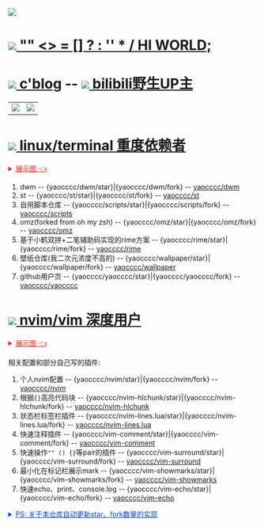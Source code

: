 <img src="https://img.icons8.com/dusk/100/github.png"/>

# [<img src="https://img.icons8.com/ios-filled/36/null/logic-data-types.png"/> "" <> = [] ? : '' * / HI WORLD;](#TOP)

# [<img src="https://img.icons8.com/material-two-tone/24/60AEDE/cloud-link.png"/> c'blog](https://yaocc.cc) -- [<img src="https://img.icons8.com/color/28/bilibili.png"/> bilibili野生UP主](https://space.bilibili.com/303522232/)

<table border="0">
  <tr>
    <td>
      <a href="#TOP">
        <img src="https://github-readme-stats-git-masterrstaa-rickstaa.vercel.app/api/top-langs/?username=yaocccc&layout=compact&hide=VHDL,javascript&langs_count=8&hide_border=true" style="color:gray;cursor:pointer;pointer-events:none;">
      </a>
    </td>
    <td>
      <a href="#TOP">
        <img src="https://github-readme-stats-git-masterrstaa-rickstaa.vercel.app/api?username=yaocccc&count_private=true&show_icons=true&theme=buefy&hide_border=true" style="color:gray;cursor:pointer;pointer-events:none;">
      </a>
    </td>
  </tr>
</table>

# [<img src="https://img.icons8.com/small/24/null/console.png"/> linux/terminal 重度依赖者](https://www.bilibili.com/video/BV1Ef4y1Z7kA)

<details style="cursor: pointer; text-decoration:underline; color: #F21;">
  <summary>展示图 👈</summary>
  
  ![show-linux](./show-linux.gif)

</details>

1. dwm -- {yaocccc/dwm/star}|{yaocccc/dwm/fork} -- [yaocccc/dwm](https://github.com/yaocccc/dwm)
2. st  -- {yaocccc/st/star}|{yaocccc/st/fork} -- [yaocccc/st](https://github.com/yaocccc/st)
3. 自用脚本仓库 -- {yaocccc/scripts/star}|{yaocccc/scripts/fork} -- [yaocccc/scripts](https://github.com/yaocccc/scripts)
4. omz(forked from oh my zsh) -- {yaocccc/omz/star}|{yaocccc/omz/fork} -- [yaocccc/omz](https://github.com/yaocccc/omz)
5. 基于小鹤双拼+二笔辅助码实现的rime方案 -- {yaocccc/rime/star}|{yaocccc/rime/fork} -- [yaocccc/rime](https://github.com/yaocccc/rime)
6. 壁纸仓库(我二次元浓度不高的) -- {yaocccc/wallpaper/star}|{yaocccc/wallpaper/fork} -- [yaocccc/wallpaper](https://github.com/yaocccc/wallpaper)
7. github用户页 -- {yaocccc/yaocccc/star}|{yaocccc/yaocccc/fork} -- [yaocccc/yaocccc](https://github.com/yaocccc/yaocccc)

# [<img src="https://img.icons8.com/external-tal-revivo-filled-tal-revivo/24/null/external-vim-a-highly-configurable-text-editor-for-efficiently-creating-and-changing-any-kind-of-text-logo-filled-tal-revivo.png"/> nvim/vim 深度用户](https://github.com/yaocccc/nvim)

<details style="cursor: pointer; text-decoration:underline; color: #F21;">
  <summary>展示图 👈</summary>
  
  ![show-nvim](./show-nvim.gif)

</details>

相关配置和部分自己写的插件:

1. 个人nvim配置 -- {yaocccc/nvim/star}|{yaocccc/nvim/fork} -- [yaocccc/nvim](https://github.com/yaocccc/nvim)
2. 根据`{}`高亮代码块 -- {yaocccc/nvim-hlchunk/star}|{yaocccc/nvim-hlchunk/fork} -- [yaocccc/nvim-hlchunk](https://github.com/yaocccc/nvim-hlchunk)
3. 状态栏标签栏插件 -- {yaocccc/nvim-lines.lua/star}|{yaocccc/nvim-lines.lua/fork} -- [yaocccc/nvim-lines.lua](https://github.com/yaocccc/nvim-lines.lua)
4. 快速注释插件 -- {yaocccc/vim-comment/star}|{yaocccc/vim-comment/fork} -- [yaocccc/vim-comment](https://github.com/yaocccc/vim-comment)
4. 快速操作`"" () {}`等pair的插件 -- {yaocccc/vim-surround/star}|{yaocccc/vim-surround/fork} -- [yaocccc/vim-surround](https://github.com/yaocccc/vim-surround)
5. 最小化在标记栏展示mark -- {yaocccc/vim-showmarks/star}|{yaocccc/vim-showmarks/fork} -- [yaocccc/vim-showmarks](https://github.com/yaocccc/vim-showmarks)
6. 快速echo、print、console.log -- {yaocccc/vim-echo/star}|{yaocccc/vim-echo/fork} -- [yaocccc/vim-echo](https://github.com/yaocccc/vim-echo)

<details style="cursor: pointer; text-decoration:underline; color: #04D;">
  <summary>PS: 关于本仓库自动更新star、fork数量的实现</summary>

  ---

  主要见以下两个workflow文件 具体见注释  
  更新readme [./github/workflows/up.yml](https://github.com/yaocccc/yaocccc/blob/master/.github/workflows/up.yml)  
  调用更新动作 [./github/workflows/call.yml](https://github.com/yaocccc/yaocccc/blob/master/.github/workflows/call.yml)  

</details>
